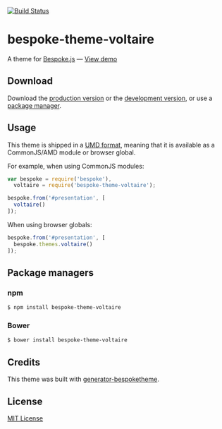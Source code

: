 [![Build Status](https://secure.travis-ci.org/markdalgleish/bespoke-theme-voltaire.png?branch=master)](https://travis-ci.org/markdalgleish/bespoke-theme-voltaire)

# bespoke-theme-voltaire

A theme for [Bespoke.js](http://markdalgleish.com/projects/bespoke.js) &mdash; [View demo](http://markdalgleish.github.io/bespoke-theme-voltaire)

## Download

Download the [production version][min] or the [development version][max], or use a [package manager](#package-managers).

[min]: https://raw.github.com/markdalgleish/bespoke-theme-voltaire/master/dist/bespoke-theme-voltaire.min.js
[max]: https://raw.github.com/markdalgleish/bespoke-theme-voltaire/master/dist/bespoke-theme-voltaire.js

## Usage

This theme is shipped in a [UMD format](https://github.com/umdjs/umd), meaning that it is available as a CommonJS/AMD module or browser global.

For example, when using CommonJS modules:

```js
var bespoke = require('bespoke'),
  voltaire = require('bespoke-theme-voltaire');

bespoke.from('#presentation', [
  voltaire()
]);
```

When using browser globals:

```js
bespoke.from('#presentation', [
  bespoke.themes.voltaire()
]);
```

## Package managers

### npm

```bash
$ npm install bespoke-theme-voltaire
```

### Bower

```bash
$ bower install bespoke-theme-voltaire
```

## Credits

This theme was built with [generator-bespoketheme](https://github.com/markdalgleish/generator-bespoketheme).

## License

[MIT License](http://en.wikipedia.org/wiki/MIT_License)
